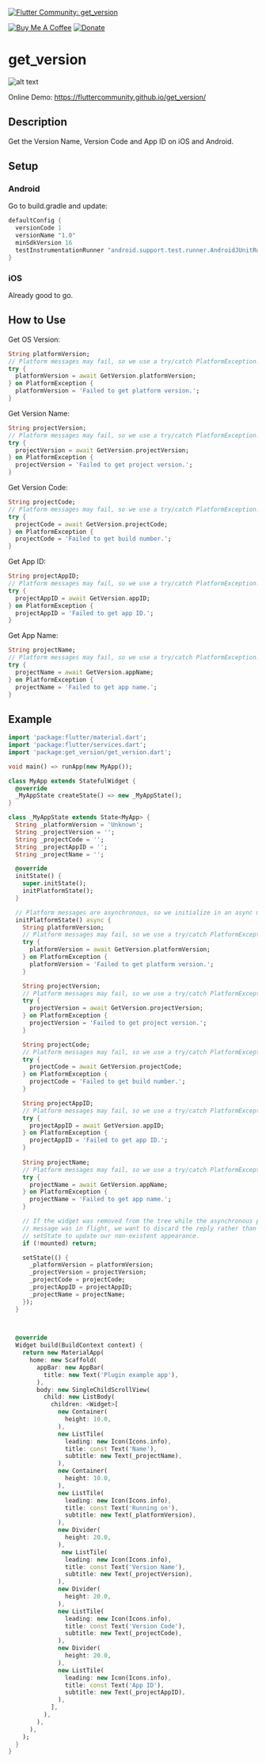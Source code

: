 [![Flutter Community: get_version](https://fluttercommunity.dev/_github/header/get_version)](https://github.com/fluttercommunity/community)

[![Buy Me A Coffee](https://img.shields.io/badge/Donate-Buy%20Me%20A%20Coffee-yellow.svg)](https://www.buymeacoffee.com/rodydavis)
[![Donate](https://img.shields.io/badge/Donate-PayPal-green.svg)](https://www.paypal.com/cgi-bin/webscr?cmd=_s-xclick&hosted_button_id=WSH3GVC49GNNJ)

# get_version
![alt text](https://github.com/fluttercommunity/get_version/blob/master/screenshots/IMG_0023.PNG)

Online Demo: https://fluttercommunity.github.io/get_version/

## Description
Get the Version Name, Version Code and App ID on iOS and Android.

## Setup
### Android

Go to build.gradle and update:

```gradle
defaultConfig {
  versionCode 1
  versionName "1.0"
  minSdkVersion 16
  testInstrumentationRunner "android.support.test.runner.AndroidJUnitRunner"
}
```

### iOS

Already good to go.

## How to Use

Get OS Version:

```dart
String platformVersion;
// Platform messages may fail, so we use a try/catch PlatformException.
try {
  platformVersion = await GetVersion.platformVersion;
} on PlatformException {
  platformVersion = 'Failed to get platform version.';
}
```

Get Version Name:

```dart
String projectVersion;
// Platform messages may fail, so we use a try/catch PlatformException.
try {
  projectVersion = await GetVersion.projectVersion;
} on PlatformException {
  projectVersion = 'Failed to get project version.';
}
```

Get Version Code:

```dart
String projectCode;
// Platform messages may fail, so we use a try/catch PlatformException.
try {
  projectCode = await GetVersion.projectCode;
} on PlatformException {
  projectCode = 'Failed to get build number.';
}
```

Get App ID:

```dart
String projectAppID;
// Platform messages may fail, so we use a try/catch PlatformException.
try {
  projectAppID = await GetVersion.appID;
} on PlatformException {
  projectAppID = 'Failed to get app ID.';
}
```

Get App Name:

```dart
String projectName;
// Platform messages may fail, so we use a try/catch PlatformException.
try {
  projectName = await GetVersion.appName;
} on PlatformException {
  projectName = 'Failed to get app name.';
}
```
    
## Example

```dart
import 'package:flutter/material.dart';
import 'package:flutter/services.dart';
import 'package:get_version/get_version.dart';

void main() => runApp(new MyApp());

class MyApp extends StatefulWidget {
  @override
  _MyAppState createState() => new _MyAppState();
}

class _MyAppState extends State<MyApp> {
  String _platformVersion = 'Unknown';
  String _projectVersion = '';
  String _projectCode = '';
  String _projectAppID = '';
  String _projectName = '';

  @override
  initState() {
    super.initState();
    initPlatformState();
  }

  // Platform messages are asynchronous, so we initialize in an async method.
  initPlatformState() async {
    String platformVersion;
    // Platform messages may fail, so we use a try/catch PlatformException.
    try {
      platformVersion = await GetVersion.platformVersion;
    } on PlatformException {
      platformVersion = 'Failed to get platform version.';
    }

    String projectVersion;
    // Platform messages may fail, so we use a try/catch PlatformException.
    try {
      projectVersion = await GetVersion.projectVersion;
    } on PlatformException {
      projectVersion = 'Failed to get project version.';
    }

    String projectCode;
    // Platform messages may fail, so we use a try/catch PlatformException.
    try {
      projectCode = await GetVersion.projectCode;
    } on PlatformException {
      projectCode = 'Failed to get build number.';
    }

    String projectAppID;
    // Platform messages may fail, so we use a try/catch PlatformException.
    try {
      projectAppID = await GetVersion.appID;
    } on PlatformException {
      projectAppID = 'Failed to get app ID.';
    }
    
    String projectName;
    // Platform messages may fail, so we use a try/catch PlatformException.
    try {
      projectName = await GetVersion.appName;
    } on PlatformException {
      projectName = 'Failed to get app name.';
    }

    // If the widget was removed from the tree while the asynchronous platform
    // message was in flight, we want to discard the reply rather than calling
    // setState to update our non-existent appearance.
    if (!mounted) return;

    setState(() {
      _platformVersion = platformVersion;
      _projectVersion = projectVersion;
      _projectCode = projectCode;
      _projectAppID = projectAppID;
      _projectName = projectName;
    });
  }

  

  @override
  Widget build(BuildContext context) {
    return new MaterialApp(
      home: new Scaffold(
        appBar: new AppBar(
          title: new Text('Plugin example app'),
        ),
        body: new SingleChildScrollView(
          child: new ListBody(
            children: <Widget>[
              new Container(
                height: 10.0,
              ),
              new ListTile(
                leading: new Icon(Icons.info),
                title: const Text('Name'),
                subtitle: new Text(_projectName),
              ),
              new Container(
                height: 10.0,
              ),
              new ListTile(
                leading: new Icon(Icons.info),
                title: const Text('Running on'),
                subtitle: new Text(_platformVersion),
              ),
              new Divider(
                height: 20.0,
              ),
               new ListTile(
                leading: new Icon(Icons.info),
                title: const Text('Version Name'),
                subtitle: new Text(_projectVersion),
              ),
              new Divider(
                height: 20.0,
              ),
              new ListTile(
                leading: new Icon(Icons.info),
                title: const Text('Version Code'),
                subtitle: new Text(_projectCode),
              ),
              new Divider(
                height: 20.0,
              ),
              new ListTile(
                leading: new Icon(Icons.info),
                title: const Text('App ID'),
                subtitle: new Text(_projectAppID),
              ),
            ],
          ),
        ),
      ),
    );
  }
}
```
